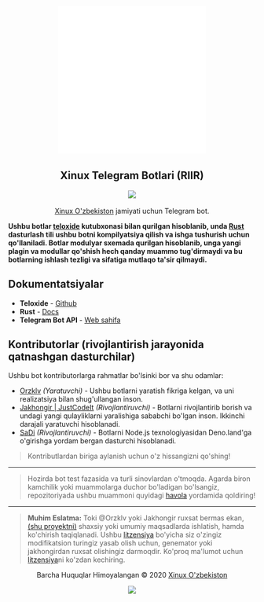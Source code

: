 <p align="center"><a href="https://t.me/xinuxuz" target="_blank"><img height="300" width="300" src="./.github/assets/logo.svg"/></a></p>

<h2 align="center">Xinux Telegram Botlari (RIIR)</h2>

<p align="center">
  <a href="https://github.com/xinux-org/telegram/actions/workflows/test.yml">
    <img src="https://github.com/xinux-org/telegram/actions/workflows/test.yml/badge.svg"/>
  </a>
</p>

<p align="center"><a href="https://t.me/s/xinuxuz" target="_blank">Xinux O'zbekiston</a> jamiyati uchun Telegram bot.</p>

**Ushbu botlar [teloxide](https://github.com/teloxide/teloxide) kutubxonasi bilan
qurilgan hisoblanib, unda [Rust](https://www.rust-lang.org) dasturlash tili ushbu 
botni kompilyatsiya qilish va ishga tushurish uchun qo'llaniladi. Botlar modulyar 
sxemada  qurilgan hisoblanib, unga yangi plagin va modullar qo'shish hech qanday 
muammo tug'dirmaydi va bu botlarning ishlash tezligi va sifatiga mutlaqo ta'sir
qilmaydi.**

## Dokumentatsiyalar

- **Teloxide** - [Github](https://github.com/teloxide/teloxide)
- **Rust** - [Docs](https://doc.rust-lang.uz/book/)
- **Telegram Bot API** - [Web sahifa](https://core.telegram.org/bots/api)

## Kontributorlar (rivojlantirish jarayonida qatnashgan dasturchilar)

Ushbu bot kontributorlarga rahmatlar bo'lsinki bor va shu odamlar:

- [Orzklv](https://github.com/orzklv) _(Yaratuvchi)_ - Ushbu botlarni
  yaratish fikriga kelgan, va uni realizatsiya bilan shug'ullangan inson.
- [Jakhongir | JustCodeIt](https://github.com/Jakhongiirr)
  _(Rivojlantiruvchi)_ - Botlarni rivojlantirib borish va undagi yangi
  qulayliklarni yaralishiga sababchi bo'lgan inson. Ikkinchi darajali yaratuvchi
  hisoblanadi.
- [SaDi](https://github.com/sad1go0) _(Rivojlantiruvchi)_ - Botlarni Node.js
  texnologiyasidan Deno.land'ga o'girishga yordam bergan dasturchi hisoblanadi.

> Kontributlardan biriga aylanish uchun o'z hissangizni qo'shing!

---

> Hozirda bot test fazasida va turli sinovlardan o'tmoqda. Agarda biron
> kamchilik yoki muammolarga duchor bo'ladigan bo'lsangiz, repozitoriyada ushbu
> muammoni quyidagi [havola](https://github.com/xinux-org/telegram/issues/new)
> yordamida qoldiring!

---

> **Muhim Eslatma:** Toki @Orzklv yoki Jakhongir ruxsat bermas ekan,
> [(shu proyektni)](https://github.com/xinux-org/telegram) shaxsiy yoki umumiy
> maqsadlarda ishlatish, hamda ko'chirish taqiqlanadi. Ushbu
> [litzensiya](license) bo'yicha siz o'zingiz modifikatsion turingiz yasab olish
> uchun, genemator yoki jakhongirdan ruxsat olishingiz darmoqdir. Ko'proq
> ma'lumot uchun [litzensiya](license)ni ko'zdan kechiring.

<p align="center">Barcha Huquqlar Himoyalangan &copy; 2020 <a href="https://xinux.uz" target="_blank">Xinux O'zbekiston</a></p>

<p align="center"><a href="https://github.com/xinux-org/telegram/blob/main/LICENSE"><img src="https://img.shields.io/static/v1.svg?style=flat-square&label=License&message=CC0-1.0&logoColor=eceff4&logo=github&colorA=000000&colorB=ffffff"/></a></p>

